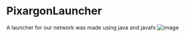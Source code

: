 # PixargonLauncher
A launcher for our network was made using java and javafx
![image](https://user-images.githubusercontent.com/40887640/208317834-0d42e43b-e917-449d-b0a8-4a7921c52fa2.png)
